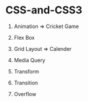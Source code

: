 # CSS-and-CSS3

1. Animation => Cricket Game

2. Flex Box

3. Grid Layout => Calender

4. Media Query

5. Transform

6. Transition

7. Overflow

